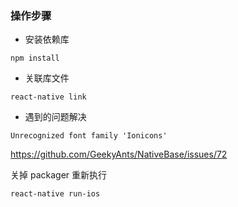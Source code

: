 ### 操作步骤
- 安装依赖库

```
npm install 
```

- 关联库文件

```
react-native link
```


- 遇到的问题解决

```
Unrecognized font family 'Ionicons' 
```
https://github.com/GeekyAnts/NativeBase/issues/72

关掉 packager 重新执行
```
react-native run-ios
```

